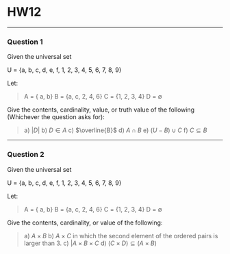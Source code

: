 # HW12
---
### Question 1

Given the universal set

U = {a, b, c, d, e, f, 1, 2, 3, 4, 5, 6, 7, 8, 9}

Let:
> A = { a, b}
> B = {a, c, 2, 4, 6}
> C = {1, 2, 3, 4}
> D = $\emptyset$

Give the contents, cardinality, value, or truth value of the following (Whichever the question asks for):

> a) $|D|$
> b) $D \in A$
> c)  $\overline{B}$
> d) $A \cap B$
> e) $(U - B) \cup C$
> f) $C \subseteq B$

---
### Question 2

Given the universal set

U = {a, b, c, d, e, f, 1, 2, 3, 4, 5, 6, 7, 8, 9}

Let:
> A = { a, b}
> B = {a, c, 2, 4, 6}
> C = {1, 2, 3, 4}
> D = $\emptyset$

Give the contents, cardinality, or value of the following:

>a) $A \times B$
>b) $A \times C$ in which the second element of the ordered pairs is larger than 3.
>c) $|A \times B \times C$
>d) $(C \times D) \subseteq (A \times B)$

